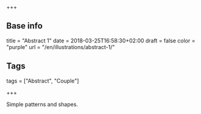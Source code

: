+++

## Base info
title = "Abstract 1"
date = 2018-03-25T16:58:30+02:00
draft = false
color = "purple"
url = "/en/illustrations/abstract-1/"

## Tags
tags = ["Abstract", "Couple"]

+++

Simple patterns and shapes.